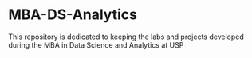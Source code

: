 # MBA-DS-Analytics
This repository is dedicated to keeping the labs and projects developed during the MBA in Data Science and Analytics at USP
